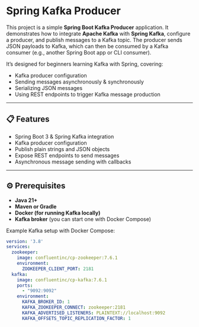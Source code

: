 # Spring Kafka Producer

This project is a simple **Spring Boot Kafka Producer** application. It demonstrates how to integrate **Apache Kafka** with **Spring Kafka**, configure a producer, and publish messages to a Kafka topic. The producer sends JSON payloads to Kafka, which can then be consumed by a Kafka consumer (e.g., another Spring Boot app or CLI consumer).

It’s designed for beginners learning Kafka with Spring, covering:
- Kafka producer configuration  
- Sending messages asynchronously & synchronously  
- Serializing JSON messages  
- Using REST endpoints to trigger Kafka message production  

---

## 📋 Features
- Spring Boot 3 & Spring Kafka integration  
- Kafka producer configuration  
- Publish plain strings and JSON objects  
- Expose REST endpoints to send messages  
- Asynchronous message sending with callbacks  

---

## ⚙️ Prerequisites
- **Java 21+**  
- **Maven or Gradle**  
- **Docker (for running Kafka locally)**  
- **Kafka broker** (you can start one with Docker Compose)  

Example Kafka setup with Docker Compose:

```yaml
version: '3.8'
services:
  zookeeper:
    image: confluentinc/cp-zookeeper:7.6.1
    environment:
      ZOOKEEPER_CLIENT_PORT: 2181
  kafka:
    image: confluentinc/cp-kafka:7.6.1
    ports:
      - "9092:9092"
    environment:
      KAFKA_BROKER_ID: 1
      KAFKA_ZOOKEEPER_CONNECT: zookeeper:2181
      KAFKA_ADVERTISED_LISTENERS: PLAINTEXT://localhost:9092
      KAFKA_OFFSETS_TOPIC_REPLICATION_FACTOR: 1
